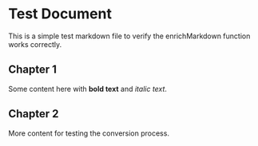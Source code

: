 # Test Document

This is a simple test markdown file to verify the enrichMarkdown function works correctly.

## Chapter 1

Some content here with **bold text** and _italic text_.

## Chapter 2

More content for testing the conversion process.
